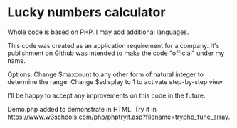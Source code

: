# Lucky numbers calculator
Whole code is based on PHP.
I may add additional languages.

This code was created as an application requirement for a company.
It's publishment on Github was intended to make the code "official" under my name.

Options:
Change $maxcount to any other form of natural integer to determine the range.
Change $sdisplay to 1 to activate step-by-step view.

I'll be happy to accept any improvements on this code in the future.

Demo.php added to demonstrate in HTML. Try it in https://www.w3schools.com/php/phptryit.asp?filename=tryphp_func_array.
